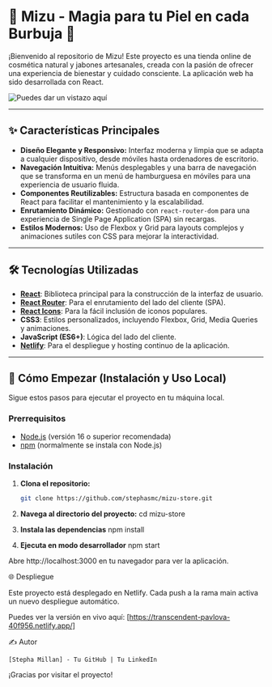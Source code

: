# 🌿 Mizu - Magia para tu Piel en cada Burbuja 🧼

¡Bienvenido al repositorio de Mizu! Este proyecto es una tienda online de cosmética natural y jabones artesanales, creada con la pasión de ofrecer una experiencia de bienestar y cuidado consciente. La aplicación web ha sido desarrollada con React.

![Puedes dar un vistazo aquí]() 
<!-- Sube una captura de pantalla de tu Home a GitHub y reemplaza la URL -->

---

## ✨ Características Principales

- **Diseño Elegante y Responsivo:** Interfaz moderna y limpia que se adapta a cualquier dispositivo, desde móviles hasta ordenadores de escritorio.
- **Navegación Intuitiva:** Menús desplegables y una barra de navegación que se transforma en un menú de hamburguesa en móviles para una experiencia de usuario fluida.
- **Componentes Reutilizables:** Estructura basada en componentes de React para facilitar el mantenimiento y la escalabilidad.
- **Enrutamiento Dinámico:** Gestionado con `react-router-dom` para una experiencia de Single Page Application (SPA) sin recargas.
- **Estilos Modernos:** Uso de Flexbox y Grid para layouts complejos y animaciones sutiles con CSS para mejorar la interactividad.

---

## 🛠️ Tecnologías Utilizadas

- **[React](https://reactjs.org/)**: Biblioteca principal para la construcción de la interfaz de usuario.
- **[React Router](https://reactrouter.com/)**: Para el enrutamiento del lado del cliente (SPA).
- **[React Icons](https://react-icons.github.io/react-icons/)**: Para la fácil inclusión de iconos populares.
- **CSS3**: Estilos personalizados, incluyendo Flexbox, Grid, Media Queries y animaciones.
- **JavaScript (ES6+)**: Lógica del lado del cliente.
- **[Netlify](https://www.netlify.com/)**: Para el despliegue y hosting continuo de la aplicación.

---

## 🚀 Cómo Empezar (Instalación y Uso Local)

Sigue estos pasos para ejecutar el proyecto en tu máquina local.

### Prerrequisitos

- [Node.js](https://nodejs.org/) (versión 16 o superior recomendada)
- [npm](https://www.npmjs.com/) (normalmente se instala con Node.js)

### Instalación

1. **Clona el repositorio:**
    ```bash
   git clone https://github.com/stephasmc/mizu-store.git

2. **Navega al directorio del proyecto:**
   cd mizu-store

3. **Instala las dependencias**
   npm install

4. **Ejecuta en modo desarrollador**
   npm start

Abre http://localhost:3000 en tu navegador para ver la aplicación.

🌐 Despliegue

Este proyecto está desplegado en Netlify. Cada push a la rama main activa un nuevo despliegue automático.

Puedes ver la versión en vivo aquí: [https://transcendent-pavlova-40f956.netlify.app/]

✍️ Autor

    [Stepha Millan] - Tu GitHub | Tu LinkedIn

¡Gracias por visitar el proyecto!